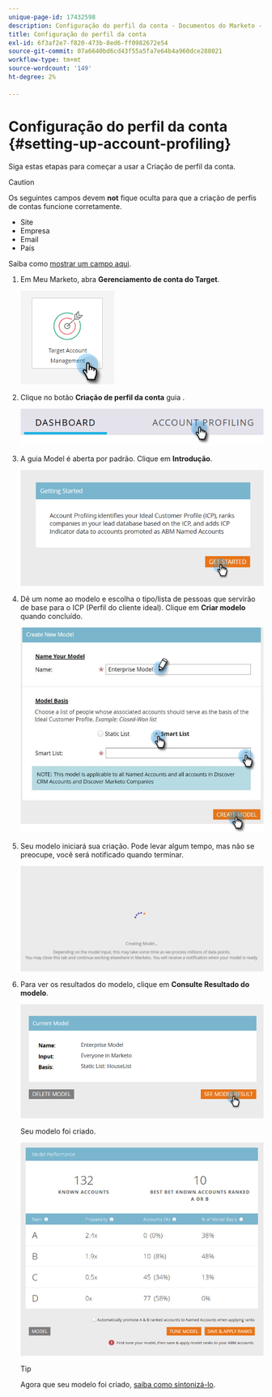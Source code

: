 ```yaml
---
unique-page-id: 17432598
description: Configuração do perfil da conta - Documentos do Marketo - Documentação do produto
title: Configuração do perfil da conta
exl-id: 6f3af2e7-f820-473b-8ed6-ff0982672e54
source-git-commit: 07a6640bd6cd43f55a5fa7e64b4a960dce288021
workflow-type: tm+mt
source-wordcount: '149'
ht-degree: 2%

---
```


# Configuração do perfil da conta {#setting-up-account-profiling}

Siga estas etapas para começar a usar a Criação de perfil da conta.

>[!CAUTION]
>
>Os seguintes campos devem **not** fique oculta para que a criação de perfis de contas funcione corretamente.
>
>* Site
>* Empresa
>* Email
>* País
>
>Saiba como [mostrar um campo aqui](/help/marketo/product-docs/administration/field-management/hide-and-unhide-a-field.md#unhide-a-field).

1. Em Meu Marketo, abra **Gerenciamento de conta do Target**.

   ![](assets/setting-up-account-profiling-1.png)

1. Clique no botão **Criação de perfil da conta** guia .

   ![](assets/two-1.png)

1. A guia Model é aberta por padrão. Clique em **Introdução**.

   ![](assets/three.png)

1. Dê um nome ao modelo e escolha o tipo/lista de pessoas que servirão de base para o ICP (Perfil do cliente ideal). Clique em **Criar modelo** quando concluído.

   ![](assets/setting-up-account-profiling-4.png)

1. Seu modelo iniciará sua criação. Pode levar algum tempo, mas não se preocupe, você será notificado quando terminar.

   ![](assets/five.png)

1. Para ver os resultados do modelo, clique em **Consulte Resultado do modelo**.

   ![](assets/six.png)

   Seu modelo foi criado.

   ![](assets/seven.png)

   >[!TIP]
   >
   >Agora que seu modelo foi criado, [saiba como sintonizá-lo](/help/marketo/product-docs/target-account-management/account-profiling/account-profiling-ranking-and-tuning.md).

